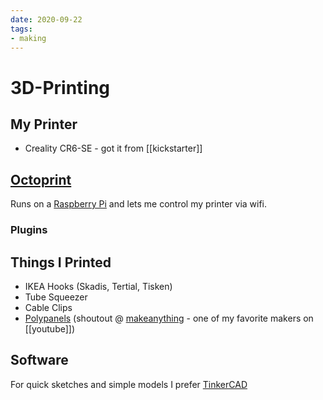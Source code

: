 ```yaml
---
date: 2020-09-22
tags:
- making
---
```


# 3D-Printing

## My Printer
- Creality CR6-SE - got it from [[kickstarter]]

## [Octoprint](https://octoprint.org/)
Runs on a [Raspberry Pi](./raspberrypi.md) and lets me control my printer via wifi.

### Plugins

## Things I Printed
- IKEA Hooks (Skadis, Tertial, Tisken)
- Tube Squeezer
- Cable Clips
- [Polypanels](https://www.makeanything.design/polypanels) (shoutout @ [makeanything](https://www.youtube.com/channel/UCVc6AHfGw9b2zOE_ZGfmsnw) - one of my favorite makers on [[youtube]])

## Software
For quick sketches and simple models I prefer [TinkerCAD](https://tinkercad.com)
